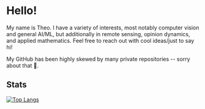 # Hello! 

My name is Theo. I have a variety of interests, most notably computer vision and general AI/ML, but additionally in remote sensing, opinion dynamics, and applied mathematics. Feel free to reach out with cool ideas/just to say hi! 

My GitHub has been highly skewed by many private repositories -- sorry about that 🫠.

## Stats

[![Top Langs](https://github-readme-stats.vercel.app/api/top-langs/?username=TheSharkhead2&theme=react&layout=compact&hide=TeX,html,jupyter%20notebook)](https://github.com/anuraghazra/github-readme-stats)


